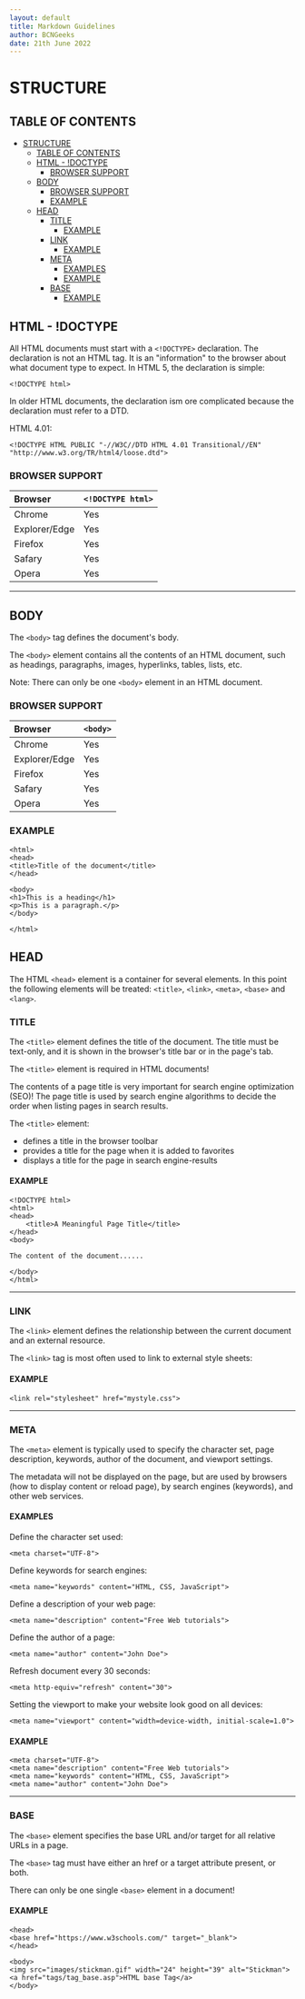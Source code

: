 ```yaml
---
layout: default
title: Markdown Guidelines
author: BCNGeeks
date: 21th June 2022
---
```


# STRUCTURE

## TABLE OF CONTENTS
- [STRUCTURE](#structure)
  - [TABLE OF CONTENTS](#table-of-contents)
  - [HTML - !DOCTYPE](#html---doctype)
    - [BROWSER SUPPORT](#browser-support)
  - [BODY](#body)
    - [BROWSER SUPPORT](#browser-support-1)
    - [EXAMPLE](#example)
  - [HEAD](#head)
    - [TITLE](#title)
      - [EXAMPLE](#example-1)
    - [LINK](#link)
      - [EXAMPLE](#example-2)
    - [META](#meta)
      - [EXAMPLES](#examples)
      - [EXAMPLE](#example-3)
    - [BASE](#base)
      - [EXAMPLE](#example-4)

## HTML - !DOCTYPE
All HTML documents must start with a `<!DOCTYPE>` declaration.
The declaration is not an HTML tag. It is an "information" to the browser about what document type to expect.
In HTML 5, the declaration is simple:

    <!DOCTYPE html>

In older HTML documents, the declaration ism ore complicated because the declaration must refer to a DTD.

HTML 4.01:

    <!DOCTYPE HTML PUBLIC "-//W3C//DTD HTML 4.01 Transitional//EN" "http://www.w3.org/TR/html4/loose.dtd">
    


### BROWSER SUPPORT 
| Browser  | `<!DOCTYPE html>`|
|:---------|:--------|
| Chrome   | Yes |
| Explorer/Edge  | Yes |
| Firefox  | Yes |
| Safary   | Yes |
| Opera    | Yes |

---

## BODY
The `<body>` tag defines the document's body.

The `<body>` element contains all the contents of an HTML document, such as headings, paragraphs, images, hyperlinks, tables, lists, etc.

Note: There can only be one `<body>` element in an HTML document.

### BROWSER SUPPORT
| Browser  | `<body>`|
|:---------|:--------|
| Chrome   | Yes |
| Explorer/Edge  | Yes |
| Firefox  | Yes |
| Safary   | Yes |
| Opera    | Yes |

### EXAMPLE
    <html>
    <head>
    <title>Title of the document</title>
    </head>

    <body>
    <h1>This is a heading</h1>
    <p>This is a paragraph.</p>
    </body>

    </html>

## HEAD
The HTML `<head>` element is a container for several elements. In this point the following elements will be treated: `<title>`, `<link>`, `<meta>`, `<base>` and `<lang>`.

### TITLE
The `<title>` element defines the title of the document. The title must be text-only, and it is shown in the browser's title bar or in the page's tab.

The `<title>` element is required in HTML documents!

The contents of a page title is very important for search engine optimization (SEO)! The page title is used by search engine algorithms to decide the order when listing pages in search results.

The `<title>` element:
- defines a title in the browser toolbar
- provides a title for the page when it is added to favorites
- displays a title for the page in search engine-results

#### EXAMPLE
    <!DOCTYPE html>
    <html>
    <head>
        <title>A Meaningful Page Title</title>
    </head>
    <body>

    The content of the document......

    </body>
    </html>

---

### LINK
The `<link>` element defines the relationship between the current document and an external resource.

The `<link>` tag is most often used to link to external style sheets:

#### EXAMPLE
    <link rel="stylesheet" href="mystyle.css">

---

### META
The `<meta>` element is typically used to specify the character set, page description, keywords, author of the document, and viewport settings.

The metadata will not be displayed on the page, but are used by browsers (how to display content or reload page), by search engines (keywords), and other web services.
#### EXAMPLES
Define the character set used:
    
    <meta charset="UTF-8">

Define keywords for search engines:

    <meta name="keywords" content="HTML, CSS, JavaScript">

Define a description of your web page:

    <meta name="description" content="Free Web tutorials">

Define the author of a page:

    <meta name="author" content="John Doe">

Refresh document every 30 seconds:

    <meta http-equiv="refresh" content="30">

Setting the viewport to make your website look good on all devices:

    <meta name="viewport" content="width=device-width, initial-scale=1.0"> 

#### EXAMPLE
    <meta charset="UTF-8">
    <meta name="description" content="Free Web tutorials">
    <meta name="keywords" content="HTML, CSS, JavaScript">
    <meta name="author" content="John Doe">
    
---

### BASE
The `<base>` element specifies the base URL and/or target for all relative URLs in a page.

The `<base>` tag must have either an href or a target attribute present, or both.

There can only be one single `<base>` element in a document!

#### EXAMPLE
    <head>
    <base href="https://www.w3schools.com/" target="_blank">
    </head>

    <body>
    <img src="images/stickman.gif" width="24" height="39" alt="Stickman">
    <a href="tags/tag_base.asp">HTML base Tag</a>
    </body>

